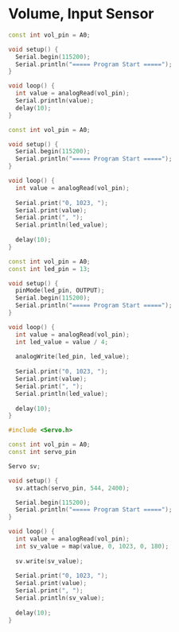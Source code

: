# Volume, Input Sensor

```cpp title="volumeSerial.ino" linenums="1" hl_lines="9"
const int vol_pin = A0;

void setup() {
  Serial.begin(115200);
  Serial.println("===== Program Start =====");
}

void loop() {
  int value = analogRead(vol_pin);
  Serial.println(value);
  delay(10);
}
```

```cpp title="volumeGraph.ino" linenums="1" hl_lines="11-14"
const int vol_pin = A0;

void setup() {
  Serial.begin(115200);
  Serial.println("===== Program Start =====");
}

void loop() {
  int value = analogRead(vol_pin);
  
  Serial.print("0, 1023, ");
  Serial.print(value);
  Serial.print(", ");
  Serial.println(led_value);
  
  delay(10);
}
```

```cpp title="volumeLed.ino" linenums="1" hl_lines="12"
const int vol_pin = A0;
const int led_pin = 13;

void setup() {
  pinMode(led_pin, OUTPUT);
  Serial.begin(115200);
  Serial.println("===== Program Start =====");
}

void loop() {
  int value = analogRead(vol_pin);
  int led_value = value / 4;
  
  analogWrite(led_pin, led_value);
  
  Serial.print("0, 1023, ");
  Serial.print(value);
  Serial.print(", ");
  Serial.println(led_value);
  
  delay(10);
}
```

```cpp title="volumeServo.ino" linenums="1" hl_lines="17"
#include <Servo.h>

const int vol_pin = A0;
const int servo_pin

Servo sv;

void setup() {
  sv.attach(servo_pin, 544, 2400);

  Serial.begin(115200);
  Serial.println("===== Program Start =====");
}

void loop() {
  int value = analogRead(vol_pin);
  int sv_value = map(value, 0, 1023, 0, 180);
  
  sv.write(sv_value);
  
  Serial.print("0, 1023, ");
  Serial.print(value);
  Serial.print(", ");
  Serial.println(sv_value);
  
  delay(10);
}
```
